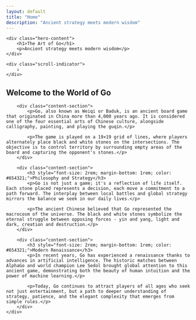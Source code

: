 ```yaml
---
layout: default
title: "Home"
description: "Ancient strategy meets modern wisdom"
---
```


<div class="hero">
    <div class="go-board-container" id="goBoardContainer">
        <div class="go-board">
            <div class="board-grid">
                <div class="star-point"></div>
                <div class="star-point"></div>
                <div class="star-point"></div>
                <div class="star-point"></div>
                <div class="star-point"></div>
                <div class="star-point"></div>
                <div class="star-point"></div>
                <div class="star-point"></div>
                <div class="star-point"></div>
            </div>
        </div>
    </div>
    
    <div class="hero-content">
        <h1>The Art of Go</h1>
        <p>Ancient strategy meets modern wisdom</p>
    </div>
    
    <div class="scroll-indicator">
        ↓
    </div>
</div>

<div class="content">
    <div class="content-inner">
        <h2>Welcome to the World of Go</h2>
        
        <div class="content-section">
            <p>Go, also known as Weiqi or Baduk, is an ancient board game that originated in China more than 4,000 years ago. It is considered one of the four essential arts of Chinese culture, alongside calligraphy, painting, and playing the guqin.</p>
            
            <p>The game is played on a 19×19 grid of lines, where players alternately place black and white stones on the intersections. The objective is to control territory by surrounding empty areas of the board and capturing the opponent's stones.</p>
        </div>
        
        <div class="content-section">
            <h3 style="font-size: 2rem; margin-bottom: 1rem; color: #654321;">Philosophy and Strategy</h3>
            <p>Go is not just a game; it's a reflection of life itself. Each stone placed represents a decision, each move a commitment to a path forward. The interplay between local battles and global strategy mirrors the balance we seek in our daily lives.</p>
            
            <p>The ancient Chinese believed that Go represented the macrocosm of the universe. The black and white stones symbolize the eternal struggle between opposing forces - yin and yang, light and dark, creation and destruction.</p>
        </div>
        
        <div class="content-section">
            <h3 style="font-size: 2rem; margin-bottom: 1rem; color: #654321;">Modern Renaissance</h3>
            <p>In recent years, Go has experienced a renaissance thanks to advances in artificial intelligence. The historic matches between AlphaGo and world champion Lee Sedol brought global attention to this ancient game, demonstrating both the beauty of human intuition and the power of machine learning.</p>
            
            <p>Today, Go continues to attract players of all ages who seek not just entertainment, but a path to deeper understanding of strategy, patience, and the elegant complexity that emerges from simple rules.</p>
        </div>
    </div>
</div>
